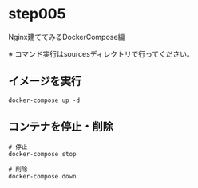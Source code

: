 # step005

Nginx建ててみるDockerCompose編

※ コマンド実行はsourcesディレクトリで行ってください。

## イメージを実行

```shell
docker-compose up -d
```

## コンテナを停止・削除

```shell
# 停止
docker-compose stop

# 削除
docker-compose down
```
